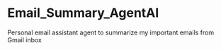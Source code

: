 # Email_Summary_AgentAI
Personal email assistant agent to summarize my important emails from Gmail inbox
